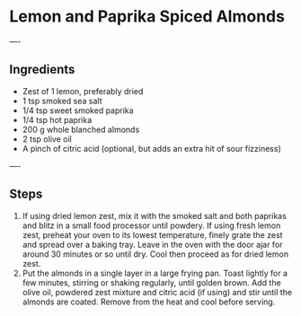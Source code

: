 # Lemon and Paprika Spiced Almonds


—-

## Ingredients

* Zest of 1 lemon, preferably dried
* 1 tsp smoked sea salt
* 1/4 tsp sweet smoked paprika
* 1/4 tsp hot paprika
* 200 g whole blanched almonds
* 2 tsp olive oil
* A pinch of citric acid (optional, but adds an extra hit of sour fizziness)

—-

## Steps

1.  If using dried lemon zest, mix it with the smoked salt and both paprikas and blitz in a small food processor until powdery. If using fresh lemon zest, preheat your oven to its lowest temperature, finely grate the zest and spread over a baking tray. Leave in the oven with the door ajar for around 30 minutes or so until dry. Cool then proceed as for dried lemon zest.
2.  Put the almonds in a single layer in a large frying pan. Toast lightly for a few minutes, stirring or shaking regularly, until golden brown. Add the olive oil, powdered zest mixture and citric acid (if using) and stir until the almonds are coated. Remove from the heat and cool before serving.